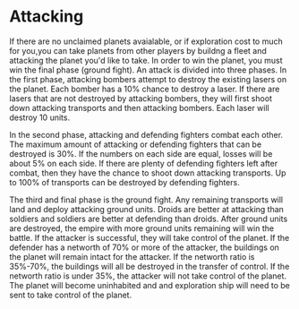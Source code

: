 # Attacking

If there are no unclaimed planets avaialable, or if exploration cost to much for you,you can take planets from other players by buildng a fleet and attacking the planet you'd like to take.  In order to win the planet, you must win the final phase (ground fight). An attack is divided into three phases. In the first phase, attacking bombers attempt to destroy the existing lasers on the planet. Each bomber has a 10% chance to destroy a laser. If there are lasers that are not destroyed by attacking bombers, they will first shoot down attacking transports and then attacking bombers. Each laser will destroy 10 units. 

In the second phase, attacking and defending fighters combat each other. The maximum amount of attacking or defending fighters that can be destroyed is 30%. If the numbers on each side are equal, losses will be about 5% on each side. If there are plenty of defending fighters left after combat, then they have the chance to shoot down attacking transports. Up to 100% of transports can be destroyed by defending fighters.

The third and final phase is the ground fight. Any remaining transports will land and deploy attacking ground units. Droids are better at attacking than soldiers and soldiers are better at defending than droids. After ground units are destroyed, the empire with more ground units remaining will win the battle. If the attacker is successful, they will take control of the planet. If the defender has a networth of 70% or more of the attacker, the buildings on the planet will remain intact for the attacker. If the networth ratio is 35%-70%, the buildings will all be destroyed in the transfer of control. If the networth ratio is under 35%, the attacker will not take control of the planet. The planet will become uninhabited and and exploration ship will need to be sent to take control of the planet.